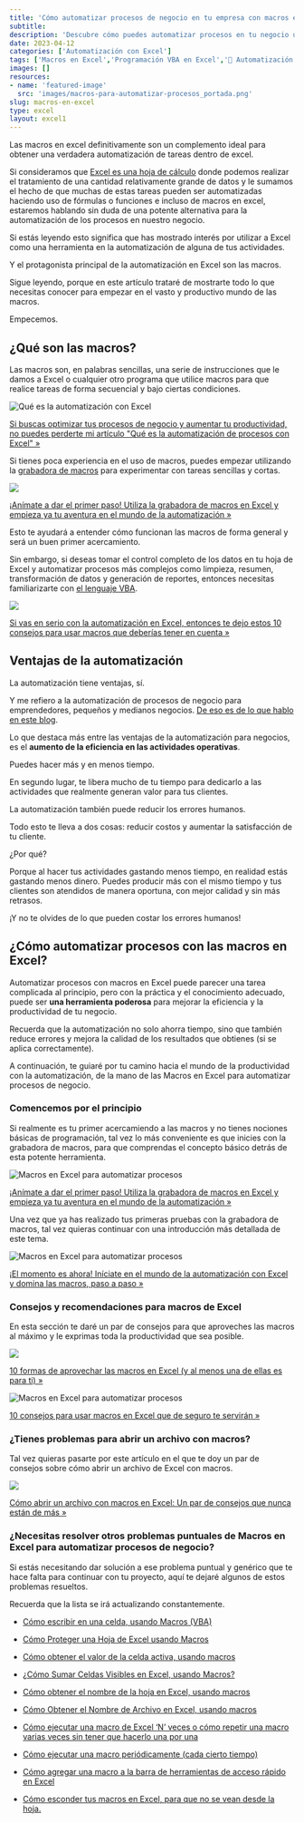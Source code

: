 ```yaml
---
title: 'Cómo automatizar procesos de negocio en tu empresa con macros en Excel'
subtitle: 
description: 'Descubre cómo puedes automatizar procesos en tu negocio utilizando macros en Excel de manera sencilla y rentable. Aprende más aquí.'
date: 2023-04-12
categories: ['Automatización con Excel']
tags: ['Macros en Excel','Programación VBA en Excel','🤖 Automatización con Excel']
images: []
resources: 
- name: 'featured-image'
  src: 'images/macros-para-automatizar-procesos_portada.png'
slug: macros-en-excel
type: excel
layout: excel1
---
```


Las macros en excel definitivamente son un complemento ideal para obtener una verdadera automatización de tareas dentro de excel.

Si consideramos que [Excel es una hoja de cálculo](https://www.youtube.com/watch?v=phy-h61Xnlg) donde podemos realizar el tratamiento de una cantidad relativamente grande de datos y le sumamos el hecho de que muchas de estas tareas pueden ser automatizadas haciendo uso de fórmulas o funciones e incluso de macros en excel, estaremos hablando sin duda de una potente alternativa para la automatización de los procesos en nuestro negocio.

Si estás leyendo esto significa que has mostrado interés por utilizar a Excel como una herramienta en la automatización de alguna de tus actividades.

Y el protagonista principal de la automatización en Excel son las macros.

Sigue leyendo, porque en este artículo trataré de mostrarte todo lo que necesitas conocer para empezar en el vasto y productivo mundo de las macros.

Empecemos.

## ¿Qué son las macros?

Las macros son, en palabras sencillas, una serie de instrucciones que le damos a Excel o cualquier otro programa que utilice macros para que realice tareas de forma secuencial y bajo ciertas condiciones.

![Qué es la automatización con Excel](images/RYIMG-20230409162731.png)

[Si buscas optimizar tus procesos de negocio y aumentar tu productividad, no puedes perderte mi artículo "Qué es la automatización de procesos con Excel" »](https://raymundoycaza.com/automatizacion-productividad-con-excel/9614/)

Si tienes poca experiencia en el uso de macros, puedes empezar utilizando la [grabadora de macros](https://raymundoycaza.com/como-grabar-macros/3759/) para experimentar con tareas sencillas y cortas.

![](images/RYIMG-20230409211107.png)

[¡Anímate a dar el primer paso! Utiliza la grabadora de macros en Excel y empieza ya tu aventura en el mundo de la automatización »](https://raymundoycaza.com/como-grabar-macros/3759/)

Esto te ayudará a entender cómo funcionan las macros de forma general y será un buen primer acercamiento.

Sin embargo, si deseas tomar el control completo de los datos en tu hoja de Excel y automatizar procesos más complejos como limpieza, resumen, transformación de datos y generación de reportes, entonces necesitas familiarizarte con [el lenguaje VBA](https://raymundoycaza.com/mensaje-en-excel/4215/).

![](images/RYIMG-20230411204627.png)

[Si vas en serio con la automatización en Excel, entonces te dejo estos 10 consejos para usar macros que deberías tener en cuenta »](https://raymundoycaza.com/10-consejos-para-usar-macros-en-excel/6097/)

## Ventajas de la automatización

La automatización tiene ventajas, sí.

Y me refiero a la automatización de procesos de negocio para emprendedores, pequeños y medianos negocios. [De eso es de lo que hablo en este blog](https://raymundoycaza.com/blog-automatizacion/).

Lo que destaca más entre las ventajas de la automatización para negocios, es el **aumento de la eficiencia en las actividades operativas**.

Puedes hacer más y en menos tiempo.

En segundo lugar, te libera mucho de tu tiempo para dedicarlo a las actividades que realmente generan valor para tus clientes.

La automatización también puede reducir los errores humanos.

Todo esto te lleva a dos cosas: reducir costos y aumentar la satisfacción de tu cliente.

¿Por qué?

Porque al hacer tus actividades gastando menos tiempo, en realidad estás gastando menos dinero. Puedes producir más con el mismo tiempo y tus clientes son atendidos de manera oportuna, con mejor calidad y sin más retrasos.

¡Y no te olvides de lo que pueden costar los errores humanos!

## ¿Cómo automatizar procesos con las macros en Excel?

Automatizar procesos con macros en Excel puede parecer una tarea complicada al principio, pero con la práctica y el conocimiento adecuado, puede ser **una herramienta poderosa** para mejorar la eficiencia y la productividad de tu negocio.

Recuerda que la automatización no solo ahorra tiempo, sino que también reduce errores y mejora la calidad de los resultados que obtienes (si se aplica correctamente).

A continuación, te guiaré por tu camino hacia el mundo de la productividad con la automatización, de la mano de las Macros en Excel para automatizar procesos de negocio.

### Comencemos por el principio

Si realmente es tu primer acercamiendo a las macros y no tienes nociones básicas de programación, tal vez lo más conveniente es que inicies con la grabadora de macros, para que comprendas el concepto básico detrás de esta potente herramienta.

![Macros en Excel para automatizar procesos ](images/RYIMG-20230409211107.jpg)

[¡Anímate a dar el primer paso! Utiliza la grabadora de macros en Excel y empieza ya tu aventura en el mundo de la automatización »](https://raymundoycaza.com/como-grabar-macros/3759/)

Una vez que ya has realizado tus primeras pruebas con la grabadora de macros, tal vez quieras continuar con una introducción más detallada de este tema.

![Macros en Excel para automatizar procesos ](images/RYIMG-20230411225159.png)

[¡El momento es ahora! Iníciate en el mundo de la automatización con Excel y domina las macros, paso a paso »](https://raymundoycaza.com/curso-macros-en-excel/5562/)

### Consejos y recomendaciones para macros de Excel

En esta sección te daré un par de consejos para que aproveches las macros al máximo y le exprimas toda la productividad que sea posible.

![](images/RYIMG-20230411233621.png)

[10 formas de aprovechar las macros en Excel (y al menos una de ellas es para ti) »](https://raymundoycaza.com/10-formas-de-aprovechar-las-macros-en-excel/6524/)

![Macros en Excel para automatizar procesos ](images/RYIMG-20230411234658.png)

[10 consejos para usar macros en Excel que de seguro te servirán »](https://raymundoycaza.com/10-consejos-para-usar-macros-en-excel/6097/)

### ¿Tienes problemas para abrir un archivo con macros?

Tal vez quieras pasarte por este artículo en el que te doy un par de consejos sobre cómo abrir un archivo de Excel con macros.

![](images/RYIMG-20230411225828.png)

[Cómo abrir un archivo con macros en Excel: Un par de consejos que nunca están de más »](https://raymundoycaza.com/abrir-un-archivo-con-macros/4668/)

### ¿Necesitas resolver otros problemas puntuales de Macros en Excel para automatizar procesos de negocio?

Si estás necesitando dar solución a ese problema puntual y genérico que te hace falta para continuar con tu proyecto, aquí te dejaré algunos de estos problemas resueltos.

Recuerda que la lista se irá actualizando constantemente.

- [Cómo escribir en una celda, usando Macros (VBA)](https://raymundoycaza.com/como-escribir-en-una-celda-usando-macros-vba/5761/)

- [Cómo Proteger una Hoja de Excel usando Macros](https://raymundoycaza.com/proteger-una-hoja-de-excel-usando-macros/5736/)

- [Cómo obtener el valor de la celda activa, usando macros](https://raymundoycaza.com/como-obtener-el-valor-de-la-celda-activa-usando-macros/4702/)

- [¿Cómo Sumar Celdas Visibles en Excel, usando Macros?](https://raymundoycaza.com/como-sumar-celdas-visibles-en-excel-usando-macros/5801/)

- [Cómo obtener el nombre de la hoja en Excel, usando macros](https://raymundoycaza.com/como-obtener-el-nombre-de-la-hoja-en-excel-usando-macros/6630/)

- [Cómo Obtener el Nombre de Archivo en Excel, usando macros](https://raymundoycaza.com/como-obtener-el-nombre-de-archivo-en-excel-usando-macros/6628/)

- [Cómo ejecutar una macro de Excel ‘N’ veces o cómo repetir una macro varias veces sin tener que hacerlo una por una](https://raymundoycaza.com/como-ejecutar-una-macro-de-excel-n-veces/6563/)

- [Cómo ejecutar una macro periódicamente (cada cierto tiempo)](https://raymundoycaza.com/ejecutar-una-macro-periodicamente/4758/)

- [Cómo agregar una macro a la barra de herramientas de acceso rápido en Excel](https://raymundoycaza.com/como-agregar-una-macro-la-barra-de-herramientas-acceso-rapido/6138/)

- [Cómo esconder tus macros en Excel, para que no se vean desde la hoja.](https://raymundoycaza.com/como-esconder-tus-macros-en-excel-para-que-no-se-vean-desde-la-hoja/6393/)
